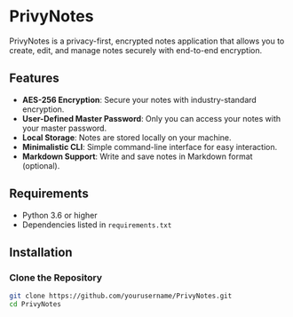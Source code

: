 # PrivyNotes

PrivyNotes is a privacy-first, encrypted notes application that allows you to create, edit, and manage notes securely with end-to-end encryption.

## Features

- **AES-256 Encryption**: Secure your notes with industry-standard encryption.
- **User-Defined Master Password**: Only you can access your notes with your master password.
- **Local Storage**: Notes are stored locally on your machine.
- **Minimalistic CLI**: Simple command-line interface for easy interaction.
- **Markdown Support**: Write and save notes in Markdown format (optional).

## Requirements

- Python 3.6 or higher
- Dependencies listed in `requirements.txt`

## Installation

### Clone the Repository

```bash
git clone https://github.com/yourusername/PrivyNotes.git
cd PrivyNotes
